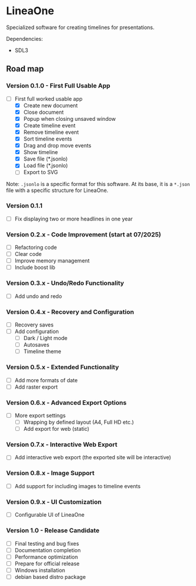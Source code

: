 # LineaOne

Specialized software for creating timelines for presentations.

Dependencies:

- SDL3

## Road map

### Version 0.1.0 - First Full Usable App
- [ ] First full worked usable app
  - [x] Create new document
  - [x] Close document
  - [x] Popup when closing unsaved window
  - [x] Create timeline event
  - [x] Remove timeline event
  - [x] Sort timeline events
  - [x] Drag and drop move events
  - [x] Show timeline
  - [x] Save file (*.jsonlo)
  - [x] Load file (*.jsonlo)
  - [ ] Export to SVG

Note: `.jsonlo` is a specific format for this software. At its base, it is a `*.json` file with a specific structure for LineaOne.

### Version 0.1.1
- [ ] Fix displaying two or more headlines in one year

### Version 0.2.x - Code Improvement (start at 07/2025)
- [ ] Refactoring code
- [ ] Clear code
- [ ] Improve memory management
- [ ] Include boost lib

### Version 0.3.x - Undo/Redo Functionality
- [ ] Add undo and redo

### Version 0.4.x - Recovery and Configuration
- [ ] Recovery saves
- [ ] Add configuration
  - [ ] Dark / Light mode
  - [ ] Autosaves
  - [ ] Timeline theme

### Version 0.5.x - Extended Functionality
- [ ] Add more formats of date
- [ ] Add raster export

### Version 0.6.x - Advanced Export Options
- [ ] More export settings
  - [ ] Wrapping by defined layout (A4, Full HD etc.)
  - [ ] Add export for web (static)

### Version 0.7.x - Interactive Web Export
- [ ] Add interactive web export (the exported site will be interactive)

### Version 0.8.x - Image Support
- [ ] Add support for including images to timeline events

### Version 0.9.x - UI Customization
- [ ] Configurable UI of LineaOne

### Version 1.0 - Release Candidate
- [ ] Final testing and bug fixes
- [ ] Documentation completion
- [ ] Performance optimization
- [ ] Prepare for official release
- [ ] Windows installation
- [ ] debian based distro package